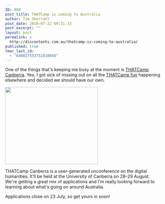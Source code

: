 ```yaml
---
ID: 960
post_title: THATCamp is coming to Australia
author: Tim Sherratt
post_date: 2010-07-22 09:21:33
post_excerpt: ""
layout: post
permalink: >
  http://discontents.com.au/thatcamp-is-coming-to-australia/
published: true
tmac_last_id:
  - "640027553751810048"
---
```

One of the things that's keeping me busy at the moment is <a href="http://thatcampcanberra.org/">THATCamp Canberra</a>. Yes, I got sick of missing out on all the <a href="http://thatcamp.org/">THATCamp fun</a> happening elsewhere and decided we should have our own.

<a href="http://thatcampcanberra.org"><img class="aligncenter size-medium wp-image-963" title="thatcamp_cbr_logo" src="http://discontents.com.au/wp-content/uploads/2010/07/thatcamp_cbr_logo-300x250.jpg" alt="" width="300" height="250" /></a>

THATCamp Canberra is a user-generated unconference on the digital humanities. It'll be held at the University of Canberra on 28–29 August. We're getting a great mix of applications and I'm really looking forward to learning about what's going on around Australia.

Applications close on 23 July, so get yours in soon!